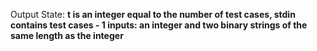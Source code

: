 Output State: **t is an integer equal to the number of test cases, stdin contains test cases - 1 inputs: an integer and two binary strings of the same length as the integer**